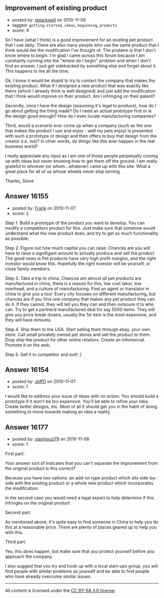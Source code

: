 ## Improvement of existing product

- posted by: [sblackwell](https://stackexchange.com/users/-1/5263-sblackwell) on 2010-11-06
- tagged: `getting-started`, `ideas`, `beginning`, `products`
- score: 4

So I have (what I think) is a good improvement for an existing pet product that I use daily. There are also many people who use the same product that I think would like the modification I've thought of. The problem is that I don't know where to begin. I'm glad I came across this forum because I am constantly running into the "where do I begin" problem and when I don't find an answer, I just get sidetracked by something else and forget about it. This happens to me all the time. 

Ok, I know it would be stupid to try to contact the company that makes the existing product. What if I designed a new product that was exactly like theirs (which I already think is well designed) and just add the modification that I think would improve on their product. Am I infringing on their patent? 

Secondly, once I have the design (assuming it's legal to produce), how do I go about getting the thing made? Do I need an actual prototype first or is the design good enough? How do I even locate manufacturing companies?  

Third, would a scenario ever come up when a company (such as the one that makes the product I use and enjoy - well my pets enjoy) is presented with such a prototype or design and then offers to buy that design from the creator (i.e. me)? In other words, do things like this ever happen in the real business world?

I really appreciate any input as I am one of those people perpetually coming up with ideas but never knowing how to get them off the ground. I am really grateful to whoever (or whom...whatever) came up with this site. What a great place for all of us whose wheels never stop turning. 

Thanks, Steve 




## Answer 16155

- posted by: [Frank](https://stackexchange.com/users/-1/4858-frank) on 2010-11-07
- score: 2

Step 1.  Build a prototype of the product you want to develop.  You can modify a competitors product for this.  Just make sure that someone would understand what the new product does, and try to get as much functionality as possible.

Step 2. Figure out how much capital you can raise.  Chances are you will have to raise a signifigant amount to actually produce and sell the product.  The good news is Pet products have very high profit margins, and the right investor would know this.  Hopefully the right investor will be yourself, or close family members.

Step 3. Take a trip to china.  Chances are almost all pet products are manufactured in china, there is a reason for this, low cost labor, low overhead, and a culture of manufacturing.  Find an agent or translator in china to give you a tour.  Every city focuses on different manufacturing, but chances are if you find one company that makes any pet product they can do it.  If they cannot, they will tell you they can and then outsoure it to who can.  Try to get a partnerd manufactured deal for say 5000 items.  They will give you price break downs, usually the 1st item is the most expensive, and they will have miniums.

Step 4. Ship them to the USA.  Start selling them through ebay, your own store.  Call small privately owned pet stores and sell the product to them. Drop ship the product for other online retailors.  Create an infomercial.  Promote it on the web. 

Step 5. Sell it to competitor and exit! :)


## Answer 16154

- posted by: [JeffO](https://stackexchange.com/users/-1/1796-jeffo) on 2010-11-07
- score: 1

I would like to address your issue of ideas with no action. You should build a prototype if it won't be too expensive. You'll be able to refine your idea. Create better designs, etc. Most of all it should get you in the habit of doing something to move towards making an idea a reality.


## Answer 16177

- posted by: [xiaohouzi79](https://stackexchange.com/users/-1/4868-xiaohouzi79) on 2010-11-08
- score: 1

First part: 

Your answer sort of indicates that you can't separate the improvement from the original product is this correct? 

Because you have two options: an add-on type product which sits side-by-side with the existing product or a whole new product which incorporates the modification. 

In the second case you would need a legal expert to help determine if this infringes on the original product.

Second part:

As mentioned above, it's quite easy to find someone in China to help you do this at a reasonable price. There are plenty of places geared up to help you with this.

Third part:

Yes, this does happen, but make sure that you protect yourself before you approach the company.


I also suggest that you try and hook up with a local start-ups group, you will find people with similar problems as yourself and be able to find people who have already overcome similar issues.



---

All content is licensed under the [CC BY-SA 3.0 license](https://creativecommons.org/licenses/by-sa/3.0/).
